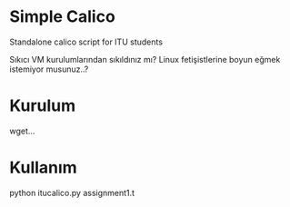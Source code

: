 # Simple Calico
Standalone calico script for ITU students

Sıkıcı VM kurulumlarından sıkıldınız mı?
Linux fetişistlerine boyun eğmek istemiyor musunuz..?

# Kurulum

wget...

# Kullanım

python itucalico.py assignment1.t
